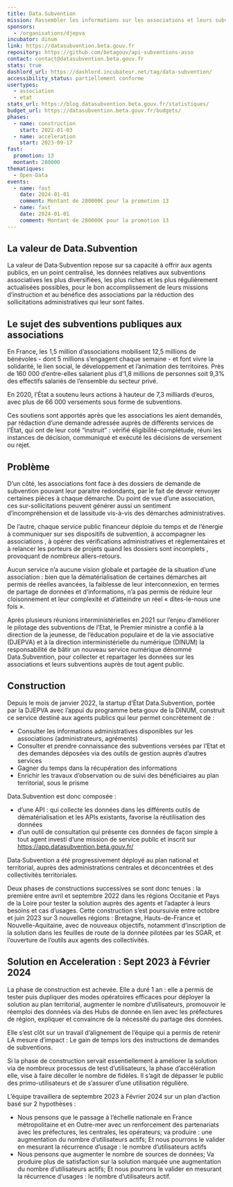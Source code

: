 ```yaml
---
title: Data.Subvention
mission: Rassembler les informations sur les associations et leurs subventions pour simplifier la vie des associations et des agents publics
sponsors:
  - /organisations/djepva
incubator: dinum
link: https://datasubvention.beta.gouv.fr
repository: https://github.com/betagouv/api-subventions-asso
contact: contact@datasubvention.beta.gouv.fr
stats: true
dashlord_url: https://dashlord.incubateur.net/tag/data-subvention/
accessibility_status: partiellement conforme
usertypes:
  - association
  - etat
stats_url: https://blog.datasubvention.beta.gouv.fr/statistiques/
budget_url: https://datasubvention.beta.gouv.fr/budgets/
phases:
  - name: construction
    start: 2022-01-03
  - name: acceleration
    start: 2023-09-17
fast:
  promotion: 13
  montant: 280000
thematiques:
  - Open-Data
events:
  - name: fast
    date: 2024-01-01
    comment: Montant de 280000€ pour la promotion 13
  - name: fast
    date: 2024-01-01
    comment: Montant de 280000€ pour la promotion 13
---
```

## La valeur de Data.Subvention

La valeur de Data‧Subvention repose sur sa capacité à offrir aux agents publics, en un point centralisé, les données relatives aux subventions associatives les plus diversifiées, les plus riches et les plus régulièrement actualisées possibles, pour le bon accomplissement de leurs missions d’instruction et au bénéfice des associations par la réduction des sollicitations administratives qui leur sont faites.

## Le sujet des subventions publiques aux associations

En France, les 1,5 million d’associations mobilisent 12,5 millions de bénévoles - dont 5 millions s’engagent chaque semaine - et font vivre la solidarité, le lien social, le développement et l’animation des territoires. Près de 160 000 d’entre-elles salarient plus d’1,8 millions de personnes soit 9,3% des effectifs salariés de l’ensemble du secteur privé.

En 2020, l’État a soutenu leurs actions à hauteur de 7,3 milliards d’euros, avec plus de 66 000 versements sous forme de subventions.

Ces soutiens sont apportés après que les associations les aient demandés, par rédaction d’une demande adressée auprès de différents services de l’État, qui ont de leur coté “instruit” : vérifié éligibilité-complétude, réuni les instances de décision, communiqué et exécuté les décisions de versement ou rejet.

## Problème

D’un côté, les associations font face à des dossiers de demande de subvention pouvant leur paraitre redondants,  par le fait de devoir renvoyer certaines pièces à chaque démarche. Du point de vue d’une association, ces sur-sollicitations peuvent générer aussi un sentiment d’incompréhension et de lassitude vis-à-vis des démarches administratives.

De l’autre, chaque service public financeur déploie du temps et de l’énergie à communiquer sur ses dispositifs de subvention, à accompagner les associations , à opérer des vérifications administratives et réglementaires et à relancer les porteurs de projets quand les dossiers sont incomplets , provoquant de nombreux allers-retours.

Aucun service n’a aucune vision globale et partagée de la situation d’une association : bien que la dématérialisation de certaines démarches ait permis de réelles avancées, la faiblesse de leur interconnexion, en termes de partage de données et d’informations, n’a pas permis de réduire leur cloisonnement et leur complexité et d’atteindre un réel « dites-le-nous une fois ».

Après plusieurs réunions interministérielles en 2021 sur l’enjeu d’améliorer le pilotage des subventions de l’Etat, le Premier ministre a confié à la direction de la jeunesse, de l’éducation populaire et de la vie associative (DJEPVA) et à la direction interministérielle du numérique (DINUM) la responsabilité de bâtir un nouveau service numérique dénommé Data.Subvention, pour collecter et repartager les données sur les associations et leurs subventions auprès de tout agent public.

## Construction

Depuis le mois de janvier 2022, la startup d’État Data.Subvention, portée par la DJEPVA avec l’appui du programme beta‧gouv de la DINUM, construit ce service destiné aux agents publics qui leur permet concrètement de :

- Consulter les informations administratives disponibles sur les associations (administrateurs, agréments)
- Consulter et prendre connaissance des subventions versées par l’Etat  et des demandes déposées via des outils de gestion auprès d’autres services 
- Gagner du temps dans la récupération des informations
- Enrichir les travaux d’observation ou de suivi des bénéficiaires au plan territorial, sous le prisme

Data.Subvention est donc composée :

- d’une API : qui collecte les données dans les différents outils de dématérialisation et les APIs existants, favorise la réutilisation des données
- d’un outil de consultation qui présente ces données de façon simple à tout agent investi d’une mission de service public et inscrit sur https://app.datasubvention.beta.gouv.fr/

Data‧Subvention a été progressivement déployé au plan national et territorial, auprès des administrations centrales et déconcentrées et des collectivités territoriales.

Deux phases de constructions successives se sont donc tenues : la première entre avril et septembre 2022 dans les régions Occitanie et Pays de la Loire pour tester la solution auprès des agents et l’adapter à leurs besoins et cas d’usages. Cette construction s’est poursuivie entre octobre et juin 2023 sur 3 nouvelles régions : Bretagne, Hauts-de-France et Nouvelle-Aquitaine, avec de nouveaux objectifs, notamment d’inscription de la solution dans les feuilles de route de la donnée pilotées par les SGAR, et l’ouverture de l’outils aux agents des collectivités.

## Solution en Acceleration : Sept 2023 à Février 2024

La phase de construction est achevée. Elle a duré 1 an : elle a permis de tester puis dupliquer des modes opératoires efficaces pour déployer la solution au plan territorial, augmenter le nombre d’utilisateurs, promouvoir le réemploi des données via des Hubs de donnée en lien avec les préfectures de région, expliquer et convaincre de la nécessité du partage des données.

Elle s’est clôt sur un travail d’alignement de l’équipe qui a permis de retenir LA mesure d’impact : Le gain de temps lors des instructions de demandes de subventions.

Si la phase de construction servait essentiellement à améliorer la solution via de nombreux processus de test d’utilisateurs, la phase d’accélération elle, vise à faire décoller le nombre de fidèles. Il s’agit de dépasser le public des primo-utilisateurs et de s’assurer d’une utilisation régulière.

L’équipe travaillera de septembre 2023 à Février 2024 sur un plan d’action basé sur 2 hypothèses :

- Nous pensons que le passage à l’échelle nationale en France métropolitaine et en Outre-mer avec un renforcement des partenariats avec les préfectures, les centrales, les opérateurs; va produire : une augmentation du nombre d’utilisateurs actifs; Et nous pourrons le valider en mesurant la récurrence d’usage : le nombre d’utilisateurs actifs
- Nous pensons que augmenter le nombre de sources de données; Va produire plus de satisfaction sur la solution marquée une augmentation du nombre d’utilisateurs actifs; Et nous pourrons le valider en mesurant la récurrence d’usages : le nombre d’utilisateurs actif.